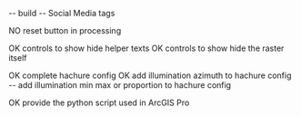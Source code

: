 -- build
-- Social Media tags

NO reset button in processing

OK controls to show hide helper texts
OK controls to show hide the raster itself

OK complete hachure config
OK add illumination azimuth to hachure config
-- add illumination min max or proportion to hachure config

OK provide the python script used in ArcGIS Pro
